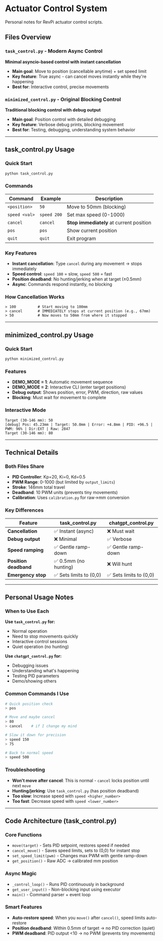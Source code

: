 # Actuator Control System

Personal notes for RevPi actuator control scripts.

## Files Overview

### `task_control.py` - Modern Async Control
**Minimal asyncio-based control with instant cancellation**

- **Main goal**: Move to position (cancellable anytime) + set speed limit
- **Key feature**: True async - can cancel moves instantly while they're happening
- **Best for**: Interactive control, precise movements

### `minimized_control.py` - Original Blocking Control  
**Traditional blocking control with debug output**

- **Main goal**: Position control with detailed debugging
- **Key feature**: Verbose debug prints, blocking movement
- **Best for**: Testing, debugging, understanding system behavior

---

## task_control.py Usage

### Quick Start
```bash
python task_control.py
```

### Commands
| Command | Example | Description |
|---------|---------|-------------|
| `<position>` | `50` | Move to 50mm (blocking) |
| `speed <val>` | `speed 200` | Set max speed (0-1000) |
| `cancel` | `cancel` | **Stop immediately** at current position |
| `pos` | `pos` | Show current position |
| `quit` | `quit` | Exit program |

### Key Features
- **Instant cancellation**: Type `cancel` during any movement → stops immediately
- **Speed control**: `speed 100` = slow, `speed 500` = fast
- **Position deadband**: No hunting/jerking when at target (±0.5mm)
- **Async**: Commands respond instantly, no blocking

### How Cancellation Works
```
> 100          # Start moving to 100mm
> cancel       # IMMEDIATELY stops at current position (e.g., 67mm)
> 50           # Now moves to 50mm from where it stopped
```

---

## minimized_control.py Usage

### Quick Start
```bash
python minimized_control.py
```

### Features
- **DEMO_MODE = 1**: Automatic movement sequence
- **DEMO_MODE = 2**: Interactive CLI (enter target positions)
- **Debug output**: Shows position, error, PWM, direction, raw values
- **Blocking**: Must wait for movement to complete

### Interactive Mode
```
Target (30-146 mm): 50
[debug] Pos: 45.23mm | Target: 50.0mm | Error: +4.8mm | PID: +96.5 | PWM: 96% | Dir:EXT | Raw: 2847
Target (30-146 mm): 80
```

---

## Technical Details

### Both Files Share
- **PID Controller**: Kp=20, Ki=0, Kd=0.5
- **PWM Range**: 0-1000 (but limited by `output_limits`)
- **Stroke**: 146mm total travel
- **Deadband**: 10 PWM units (prevents tiny movements)
- **Calibration**: Uses `calibration.py` for raw→mm conversion

### Key Differences

| Feature | task_control.py | chatgpt_control.py |
|---------|-----------------|-------------------|
| **Cancellation** | ✅ Instant (async) | ❌ Must wait |
| **Debug output** | ❌ Minimal | ✅ Verbose |
| **Speed ramping** | ✅ Gentle ramp-down | ✅ Gentle ramp-down |
| **Position deadband** | ✅ 0.5mm (no hunting) | ❌ Will hunt |
| **Emergency stop** | ✅ Sets limits to (0,0) | ✅ Sets limits to (0,0) |

---

## Personal Usage Notes

### When to Use Each

**Use `task_control.py` for:**
- Normal operation
- Need to stop movements quickly
- Interactive control sessions
- Quiet operation (no hunting)

**Use `chatgpt_control.py` for:**
- Debugging issues
- Understanding what's happening
- Testing PID parameters
- Demo/showing others

### Common Commands I Use
```bash
# Quick position check
> pos

# Move and maybe cancel
> 80
> cancel    # if I change my mind

# Slow it down for precision
> speed 150
> 75

# Back to normal speed
> speed 500
```

### Troubleshooting
- **Won't move after cancel**: This is normal - `cancel` locks position until next `move`
- **Hunting/jerking**: Use `task_control.py` (has position deadband)
- **Too slow**: Increase speed with `speed <higher_number>`
- **Too fast**: Decrease speed with `speed <lower_number>`

---

## Code Architecture (task_control.py)

### Core Functions
- `move(target)` - Sets PID setpoint, restores speed if needed
- `cancel_move()` - Saves speed limits, sets to (0,0) for instant stop
- `set_speed_limit(pwm)` - Changes max PWM with gentle ramp-down
- `get_position()` - Raw ADC → calibrated mm position

### Async Magic
- `_control_loop()` - Runs PID continuously in background
- `get_user_input()` - Non-blocking input using executor
- `main()` - Command parser + event loop

### Smart Features
- **Auto-restore speed**: When you `move()` after `cancel()`, speed limits auto-restore
- **Position deadband**: Within 0.5mm of target → no PID correction (quiet)
- **PWM deadband**: PID output <10 → no PWM (prevents tiny movements)
